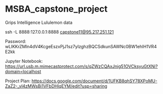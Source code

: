 # MSBA_capstone_project
Grips Intelligence Lululemon data

ssh -L 8888:127.0.0.1:8888 capstone11@95.217.251.121

Password: wLIKKrZMln4dV4KcgeEszxPjJ1sz7yIzghzBQCSdkunSAWNc0BW1ehIH1VR4E2kk

Jupyter Notebook: https://url.usb.m.mimecastprotect.com/s/qZWzCQAxJnig51OVCksyuGtXNi?domain=localhost

Project Plan: 
https://docs.google.com/document/d/1UFKB8qhSY78XPoMU-ZaZ2-_vl4zMWsBi1VFbDHlqEYM/edit?usp=sharing
